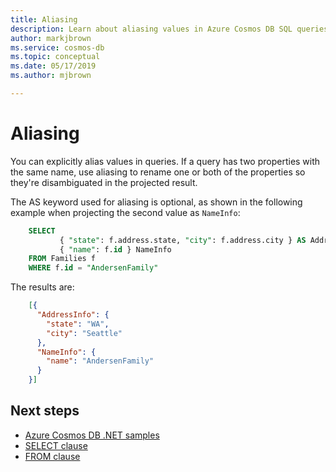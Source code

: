 ```yaml
---
title: Aliasing
description: Learn about aliasing values in Azure Cosmos DB SQL queries
author: markjbrown
ms.service: cosmos-db
ms.topic: conceptual
ms.date: 05/17/2019
ms.author: mjbrown

---
```

# Aliasing

You can explicitly alias values in queries. If a query has two properties with the same name, use aliasing to rename one or both of the properties so they're disambiguated in the projected result.

The AS keyword used for aliasing is optional, as shown in the following example when projecting the second value as `NameInfo`:

```sql
    SELECT 
           { "state": f.address.state, "city": f.address.city } AS AddressInfo,
           { "name": f.id } NameInfo
    FROM Families f
    WHERE f.id = "AndersenFamily"
```

The results are:

```json
    [{
      "AddressInfo": {
        "state": "WA",
        "city": "Seattle"
      },
      "NameInfo": {
        "name": "AndersenFamily"
      }
    }]
```

## Next steps

- [Azure Cosmos DB .NET samples](https://github.com/Azure/azure-cosmosdb-dotnet)
- [SELECT clause](sql-query-select.md)
- [FROM clause](sql-query-from.md)
